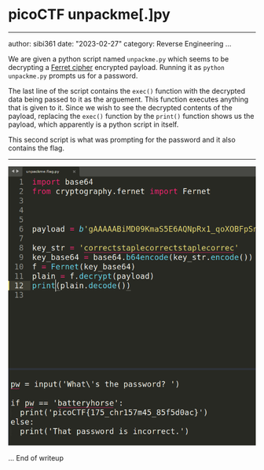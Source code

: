 # picoCTF unpackme[.]py

---

author: sibi361
date: "2023-02-27"
category: Reverse Engineering
...

We are given a python script named `unpackme.py` which seems to be decrypting a [Ferret cipher](https://cryptography.io/en/latest/fernet/) encrypted payload. Running it as `python unpackme.py` prompts us for a password.

The last line of the script contains the `exec()` function with the decrypted data being passed to it as the arguement. This function executes anything that is given to it. Since we wish to see the decrypted contents of the payload, replacing the `exec()` function by the `print()` function shows us the payload, which apparently is a python script in itself.

This second script is what was prompting for the password and it also contains the flag.

---

![print_instead.png](images/print_instead.png)

...
End of writeup

